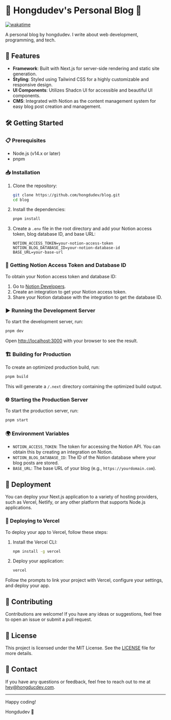 # 🌟 Hongdudev's Personal Blog 🌟

[![wakatime](https://wakatime.com/badge/github/hongducdev/blog.svg)](https://wakatime.com/badge/github/hongducdev/blog)

A personal blog by hongdudev. I write about web development, programming, and tech.

## 🚀 Features

- **Framework**: Built with Next.js for server-side rendering and static site generation.
- **Styling**: Styled using Tailwind CSS for a highly customizable and responsive design.
- **UI Components**: Utilizes Shadcn UI for accessible and beautiful UI components.
- **CMS**: Integrated with Notion as the content management system for easy blog post creation and management.

## 🛠️ Getting Started

### 📋 Prerequisites

- Node.js (v14.x or later)
- pnpm

### 📥 Installation

1. Clone the repository:

    ```sh
    git clone https://github.com/hongdudev/blog.git
    cd blog
    ```

2. Install the dependencies:

    ```sh
    pnpm install
    ```

3. Create a `.env` file in the root directory and add your Notion access token, blog database ID, and base URL:

    ```env
    NOTION_ACCESS_TOKEN=your-notion-access-token
    NOTION_BLOG_DATABASE_ID=your-notion-database-id
    BASE_URL=your-base-url
    ```

### 🔑 Getting Notion Access Token and Database ID

To obtain your Notion access token and database ID:

1. Go to [Notion Developers](https://developers.notion.com/).
2. Create an integration to get your Notion access token.
3. Share your Notion database with the integration to get the database ID.

### ▶️ Running the Development Server

To start the development server, run:

```sh
pnpm dev
```

Open [http://localhost:3000](http://localhost:3000) with your browser to see the result.

### 🏗️ Building for Production

To create an optimized production build, run:

```sh
pnpm build
```

This will generate a `/.next` directory containing the optimized build output.

### 🌐 Starting the Production Server

To start the production server, run:

```sh
pnpm start
```

### 🌍 Environment Variables

- `NOTION_ACCESS_TOKEN`: The token for accessing the Notion API. You can obtain this by creating an integration on Notion.
- `NOTION_BLOG_DATABASE_ID`: The ID of the Notion database where your blog posts are stored.
- `BASE_URL`: The base URL of your blog (e.g., `https://yourdomain.com`).

## 🚢 Deployment

You can deploy your Next.js application to a variety of hosting providers, such as Vercel, Netlify, or any other platform that supports Node.js applications.

### 🚀 Deploying to Vercel

To deploy your app to Vercel, follow these steps:

1. Install the Vercel CLI:

    ```sh
    npm install -g vercel
    ```

2. Deploy your application:

    ```sh
    vercel
    ```

Follow the prompts to link your project with Vercel, configure your settings, and deploy your app.

## 🤝 Contributing

Contributions are welcome! If you have any ideas or suggestions, feel free to open an issue or submit a pull request.

## 📄 License

This project is licensed under the MIT License. See the [LICENSE](LICENSE) file for more details.

## 📧 Contact

If you have any questions or feedback, feel free to reach out to me at [hey@hongducdev.com](mailto:hey@hongducdev.com).

---

Happy coding!

Hongdudev 🌟